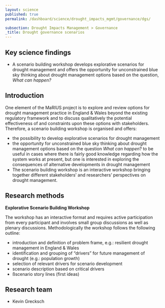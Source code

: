```yaml
---
layout: science
published: true
permalink: /dashboard/science/drought_impacts_mgmt/governance/dgs/

subsection: Drought Impacts Management > Governance
_title: Drought governance scenarios
---
```


## Key science findings

* A scenario building workshop develops explorative scenarios for drought management and offers the opportunity for unconstrained blue sky thinking about drought management options based on the question, *What can happen?*
 
## Introduction

One element of the MaRIUS project is to explore and review options for drought management practice in England & Wales beyond the existing regulatory framework and to discuss qualitatively the potential effectiveness of and constraints upon these options with stakeholders. Therefore, a scenario building workshop is organised and offers:

* the possibility to develop explorative scenarios for drought management
* the opportunity for unconstrained blue sky thinking about drought management options based on the question *What can happen*?
to be useful in cases where there is fairly good knowledge regarding how the system works at present, but one is interested in exploring the consequences of alternative developments in drought management
* The scenario building workshop is an interactive workshop bringing together different stakeholders’ and researchers’ perspectives on drought management.

## Research methods

**Explorative Scenario Building Workshop**

The workshop has an interactive format and requires active participation from every participant and involves small group discussions as well as plenary discussions. Methodologically the workshop follows the following outline:

* introduction and definition of problem frame, e.g.: resilient drought management in England & Wales
* identification and grouping of “drivers” for future management of drought (e.g.: population growth)
* selection of relevant drivers for scenario development
* scenario description based on critical drivers
* ßscenario story lines (first ideas)
 
## Research team

* Kevin Grecksch